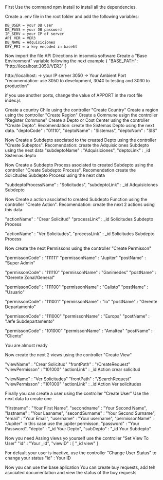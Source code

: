 First
Use the command npm install to install all the dependencies.

Create a .env file in the root folder and add the following variables:

```
DB_USER = your DB user
DB_PASS = your DB password
IP_SERV = your IP of server
API_VER = VER3
DB_NAME = Adquisiciones
KEY_PRI = a key encoded in base64
```

Now import the file API Directions in insomnia software
Create a "Base Environment" variable following the next example
{
    "BASE_PATH": "http://localhost:3050/VER3"
}

http://localhost: -> your IP server
3050 -> Your Ambient Port "recomendation: use 3050 to development, 3040 to testing and 3030 to production"

if you use another ports, change the value of APPORT in the root file index.js

Create a country Chile using the controller "Create Country"
Create a region using the controller "Create Region"
Create a Commune usign the controller "Register Commune"
Create a Depto or Cost Center using the controller "Create Depto". Recomendation: create the Sistemas Depto using the next data.
"deptoCode" : "01110",
"deptoName" : "Sistemas",
"deptoNom" : "SIS"

Now Create a Subdepto asociated to the created Depto using the controller "Create Subeptos". Recomendation: create the Adquisiciones Subdepto using the next data
"subdeptoName" : "Adquisiciones", 
"deptoLink" : _id Sistemas depto

Now Create a Subdepto Process asociated to created Subdepto using the controller "Create Subdepto Process". Recomendation create the Solicitudes Subdepto Process using the next data

"subdeptoProcessName" : "Solicitudes",
"subdeptoLink" : _id Adquisiciones Subdepto

Now Create a action asociated to created Subdepto Function using the controller "Create Action". Recomendation:  create the next 2 actions using this data

"actionName" : "Crear Solicitud"
"processLink" : _id Solicitudes Subdepto Process

"actionName" : "Ver Solicitudes",
"processLink" : _id Solicitudes Subdepto Process

Now create the next Permissons using the controller "Create Permisson"

"permissonCode" : "111111"
"permissonName" : "Jupiter"
"postName" : "Super Admin"


"permissonCode" : "111110"
"permissonName" : "Ganimedes"
"postName" : "Gerente Zonal/General"


"permissonCode" : "111100"
"permissonName" : "Calisto"
"postName" : "Usuario"

"permissonCode" : "111001"
"permissonName" : "Io"
"postName" : "Gerente Departamento"


"permissonCode" : "111000"
"permissonName" : "Europa"
"postName" : "Jefe Subdepartamento"


"permissonCode" : "101000"
"permissonName" : "Amaltea"
"postName" : "Cliente"

You are almost ready

Now create the next 2 views using the controller "Create View"

"viewName" : "Crear Solicitud"
"frontPath" : "/CreateRequest"
"viewPermisson" : "101000"
"actionLink" : _id Action crear solicitud

"viewName" : "Ver Solicitudes"
"frontPath" : "/SearchRequest"
"viewPermisson" : "101000"
"actionLink" : _id Action Ver solicitudes

Finally you can create a user using the controller "Create User"
Use the next data to create one

"firstname" : "Your First Name", 
"secondname" : "Your Second Name", 
"lastname" : "Your Lasname", 
"secondSurname" : "Your Second Surname", 
"email" : "Your Email", 
"username" : "Your username", 
"permissonName" : "Jupiter" in this case use the jupiter permisson, 
"password" : "Your Password", 
"depto" : "_id Your Depto", 
"subDepto" : "_id Your Subdepto"

Now you need Assing views yo yourself
use the controller "Set View To User"
"id" : "Your _id",
"viewID" : [
	"_id view"
]

For default your user is inactive, use the controller "Change User Status" to change your status
"id" : Your ID

Now you can use the base aplication
You can create buy requests, add teh asociated documentation and view the status of the buy requests
##